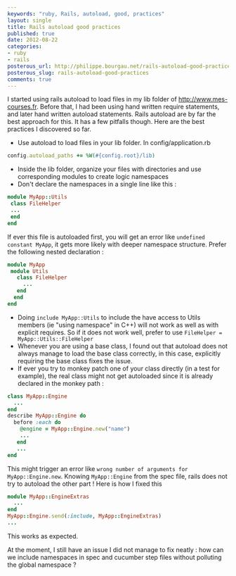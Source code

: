 ```yaml
---
keywords: "ruby, Rails, autoload, good, practices"
layout: single
title: Rails autoload good practices
published: true
date: 2012-08-22
categories:
- ruby
- rails
posterous_url: http://philippe.bourgau.net/rails-autoload-good-practices
posterous_slug: rails-autoload-good-practices
comments: true
---
```

I started using rails autoload to load files in my lib folder of <a href="http://www.mes-courses.fr">http://www.mes-courses.fr</a>. Before that, I had been using hand written require statements, and later hand written autoload statements. Rails autoload are by far the best approach for this. It has a few pitfalls though. Here are the best practices I discovered so far.

* Use autoload to load files in your lib folder. In config/application.rb

```ruby
config.autoload_paths += %W(#{config.root}/lib)
```

* Inside the lib folder, organize your files with directories and use corresponding modules to create logic namespaces
* Don't declare the namespaces in a single line like this :

```ruby
module MyApp::Utils
 class FileHelper
 ...
 end
end
```

If ever this file is autoloaded first, you will get an error like `undefined constant MyApp`, it gets more likely with deeper namespace structure. Prefer the following nested declaration :

```ruby
module MyApp
 module Utils
   class FileHelper
     ...
   end
  end
end
```

* Doing `include MyApp::Utils` to include the have access to Utils members (ie "using namespace" in C++) will not work as well as with explicit requires. So if it does not work well, prefer to use `FileHelper = MyApp::Utils::FileHelper`
* Whenever you are using a base class, I found out that autoload does not always manage to load the base class correctly, in this case, explicitly requiring the base class fixes the issue.
* If ever you try to monkey patch one of your class directly (in a test for example), the real class might not get autoloaded since it is already declared in the monkey path :

```ruby
class MyApp::Engine
  ...
end
describe MyApp::Engine do
  before :each do
    @engine = MyApp::Engine.new("name")
    ...
   end
   ...
end
```

This might trigger an error like `wrong number of arguments for MyApp::Engine.new`. Knowing `MyApp::Engine` from the spec file, rails does not try to autoload the other part ! Here is how I fixed this

```ruby
module MyApp::EngineExtras
  ...
end
MyApp::Engine.send(:include, MyApp::EngineExtras)
...
```

This works as expected.

At the moment, I still have an issue I did not manage to fix neatly : how can we include namespaces in spec and cucumber step files without polluting the global namespace ?
